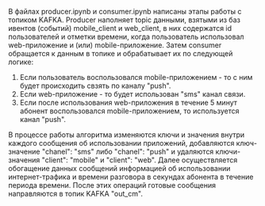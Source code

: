 В файлах producer.ipynb и consumer.ipynb написаны этапы работы с топиком KAFKA. Producer наполняет topic данными, взятыми из баз ивентов (событий) mobile_client и web_client, в них содержатся id пользователей и отметки времени, когда пользователь использовал web-приложение и (или) mobile-приложение. Затем consumer обращается к данным в топике и обрабатывает их по следующей логике: 
1. Если пользователь воспользовался mobile-приложением - то с ним будет происходить свзять по каналу "push".
2. Если web-приложение - то будет использован "sms" канал связи.
3. Если после использования web-приложения в течение 5 минут абонент воспользовался mobile-приложением, то используется канал "push".

В процессе работы алгоритма изменяются ключи и значения внутри каждого сообщения об использовании приложений, добавляются ключ-значение "chanel": "sms" либо "chanel": "push" и удаляются ключи-значения "client": "mobile" и "client": "web". Далее осуществляется обогащение данных сообщений информацией об использовании интернет-трафика и времени разговора в секундах абонента в течение периода времени. После этих операций готовые сообщения направляются в топик KAFKA "out_cm". 
